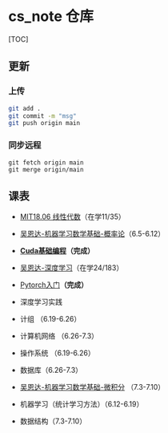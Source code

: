 # cs_note 仓库

[TOC]

## 更新

### 上传

```bash
git add .
git commit -m "msg"
git push origin main
```

### 同步远程

```
git fetch origin main
git merge origin/main
```

## 课表

- [MIT18.06 线性代数](https://www.bilibili.com/video/BV16Z4y1U7oU/)（在学11/35）
- [吴恩达-机器学习数学基础-概率论](https://www.bilibili.com/video/BV1WH4y1q7o6)（6.5-6.12）
- **[Cuda基础编程](https://www.bilibili.com/video/BV17K411K76C/)（完成）**
- [吴恩达-深度学习](https://www.bilibili.com/video/BV1FT4y1E74V)（在学24/183）
- [Pytorch入门](https://www.bilibili.com/video/BV1hE411t7RN)**（完成）**
- 深度学习实践

- 计组 （6.19-6.26）
- 计算机网络 （6.26-7.3）

- 操作系统 （6.19-6.26）
- 数据库（6.26-7.3）
- [吴恩达-机器学习数学基础-微积分](https://www.bilibili.com/video/BV1Pg4y1X7Pa/) （7.3-7.10）
- 机器学习（统计学习方法）（6.12-6.19）
- 数据结构（7.3-7.10）
